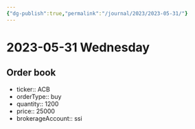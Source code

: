 ```yaml
---
{"dg-publish":true,"permalink":"/journal/2023/2023-05-31/"}
---
```


# 2023-05-31 Wednesday

## Order book

- ticker:: ACB
- orderType:: buy
- quantity:: 1200
- price:: 25000
- brokerageAccount:: ssi
